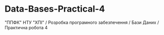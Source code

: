 # Data-Bases-Practical-4
"ППФК" НТУ "ХПІ" / Розробка програмного забезпечення / Бази Даних / Практична робота 4

